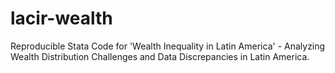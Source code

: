 # lacir-wealth
Reproducible Stata Code for 'Wealth Inequality in Latin America' - Analyzing Wealth Distribution Challenges and Data Discrepancies in Latin America.
